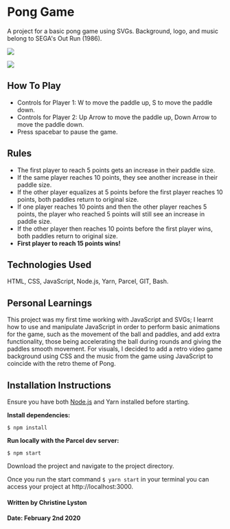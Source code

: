# Pong Game

A project for a basic pong game using SVGs. Background, logo, and music belong to SEGA's Out Run (1986).

![](PongGif.gif)

![](PongGif2.gif)

## How To Play
* Controls for Player 1: W to move the paddle up, S to move the paddle down.
* Controls for Player 2: Up Arrow to move the paddle up, Down Arrow to move the paddle down.
* Press spacebar to pause the game.

## Rules
* The first player to reach 5 points gets an increase in their paddle size. 
* If the same player reaches 10 points, they see another increase in their paddle size. 
* If the other player equalizes at 5 points before the first player reaches 10 points, both paddles return to original size. 
* If one player reaches 10 points and then the other player reaches 5 points, the player who reached 5 points will still see an increase in paddle size.
* If the other player then reaches 10 points before the first player wins, both paddles return to original size.
* **First player to reach 15 points wins!**

## Technologies Used

HTML, CSS, JavaScript, Node.js, Yarn, Parcel, GIT, Bash.

## Personal Learnings

This project was my first time working with JavaScript and SVGs; I learnt how to use and manipulate JavaScript in order to perform basic animations for the game, such as the movement of the ball and paddles, and add extra functionality, those being accelerating the ball during rounds and giving the paddles smooth movement. For visuals, I decided to add a retro video game background using CSS and the music from the game using JavaScript to coincide with the retro theme of Pong.

## Installation Instructions

Ensure you have both [Node.js](https://nodejs.org/en/) and Yarn installed before starting.

**Install dependencies:**

`$ npm install`

**Run locally with the Parcel dev server:**

`$ npm start`

Download the project and navigate to the project directory.

Once you run the start command `$ yarn start` in your terminal you can access your project at http://localhost:3000.

#### Written by Christine Lyston
#### Date: February 2nd 2020
